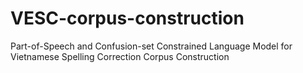 # VESC-corpus-construction
Part-of-Speech and Confusion-set Constrained Language Model for Vietnamese Spelling Correction Corpus Construction
